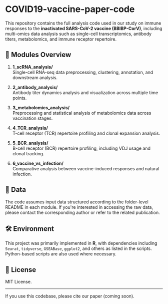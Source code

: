 # COVID19-vaccine-paper-code

This repository contains the full analysis code used in our study on immune responses to the **inactivated SARS-CoV-2 vaccine (BBIBP-CorV)**, including multi-omics data analysis such as single-cell transcriptomics, antibody titers, metabolomics, and immune receptor repertoire.

## 📁 Modules Overview

1. **1_scRNA_analysis/**  
   Single-cell RNA-seq data preprocessing, clustering, annotation, and downstream analysis.

2. **2_antibody_analysis/**  
   Antibody titer dynamics analysis and visualization across multiple time points.

3. **3_metabolomics_analysis/**  
   Preprocessing and statistical analysis of metabolomics data across vaccination stages.

4. **4_TCR_analysis/**  
   T-cell receptor (TCR) repertoire profiling and clonal expansion analysis.

5. **5_BCR_analysis/**  
   B-cell receptor (BCR) repertoire profiling, including VDJ usage and clonal tracking.

6. **6_vaccine_vs_infection/**  
   Comparative analysis between vaccine-induced responses and natural infection.

## 🧪 Data

The code assumes input data structured according to the folder-level README in each module. If you're interested in accessing the raw data, please contact the corresponding author or refer to the related publication.

## 🛠️ Environment

This project was primarily implemented in **R**, with dependencies including `Seurat`, `tidyverse`, `GSEABase`, `ggplot2`, and others as listed in the scripts. Python-based scripts are also used where necessary.

## 📄 License

MIT License.

---

If you use this codebase, please cite our paper (coming soon).
